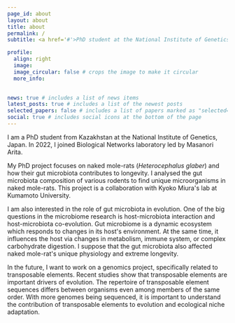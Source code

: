 ```yaml
---
page_id: about
layout: about
title: about
permalink: /
subtitle: <a href='#'>PhD student at the National Institute of Genetics.

profile:
  align: right
  image: 
  image_circular: false # crops the image to make it circular
  more_info: 
    

news: true # includes a list of news items
latest_posts: true # includes a list of the newest posts
selected_papers: false # includes a list of papers marked as "selected={true}"
social: true # includes social icons at the bottom of the page
---
```


I am a PhD student from Kazakhstan at the National Institute of Genetics, Japan. In 2022, I joined Biological Networks laboratory led by Masanori Arita. 

My PhD project focuses on naked mole-rats (*Heterocephalus glaber*) and how their gut microbiota contributes to longevity. I analysed the gut microbiota composition of various rodents to find unique microorganisms in naked mole-rats. This project is a collaboration with Kyoko Miura's lab at Kumamoto University.

I am also interested in the role of gut microbiota in evolution. One of the big questions in the microbiome research is host-microbiota interaction and host-microbiota co-evolution. Gut microbiome is a dynamic ecosystem which responds to changes in its host's environment. At the same time, it influences the host via changes in metabolism, immune system, or complex carbohydrate digestion. I suppose that the gut microbiota also affected naked mole-rat's unique physiology and extreme longevity.

In the future, I want to work on a genomics project, specifically related to transposable elements. Recent studies show that transposable elements are important drivers of evolution. The repertoire of transposable element sequences differs between organisms even among members of the same order. With more genomes being sequenced, it is important to understand the contribution of transposable elements to evolution and ecological niche adaptation.